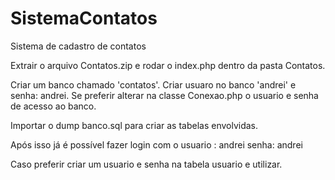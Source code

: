 # SistemaContatos
Sistema de cadastro de contatos

Extrair o arquivo Contatos.zip e rodar o index.php dentro da pasta Contatos.

Criar um banco chamado 'contatos'.
Criar usuaro no banco 'andrei' e senha: andrei. Se preferir alterar na classe Conexao.php o usuario e senha de acesso ao banco.

Importar o dump banco.sql para criar as tabelas envolvidas.

Após isso já é possível fazer login com o usuario : andrei senha: andrei

Caso preferir criar um usuario e senha na tabela usuario e utilizar.
